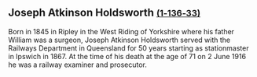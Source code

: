 ## Joseph Atkinson Holdsworth <small>[(1‑136‑33)](https://brisbane.discovereverafter.com/profile/31828912 "Go to Memorial Information" )</small>

Born in 1845 in Ripley in the West Riding of Yorkshire where his father William was a surgeon, Joseph Atkinson Holdsworth served with the Railways Department in Queensland for 50 years starting as stationmaster in Ipswich in 1867. At the time of his death at the age of 71 on 2 June 1916 he was a railway examiner and prosecutor.
